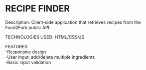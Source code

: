 # RECIPE FINDER
Description: Client-side application that retrieves recipes from the Food2Fork public API.

TECHNOLOGIES USED: HTML/CSS/JS

FEATURES<br />
-Responsive design<br />
-User input: add/delete multiple ingredients<br />
-Basic input validation 
